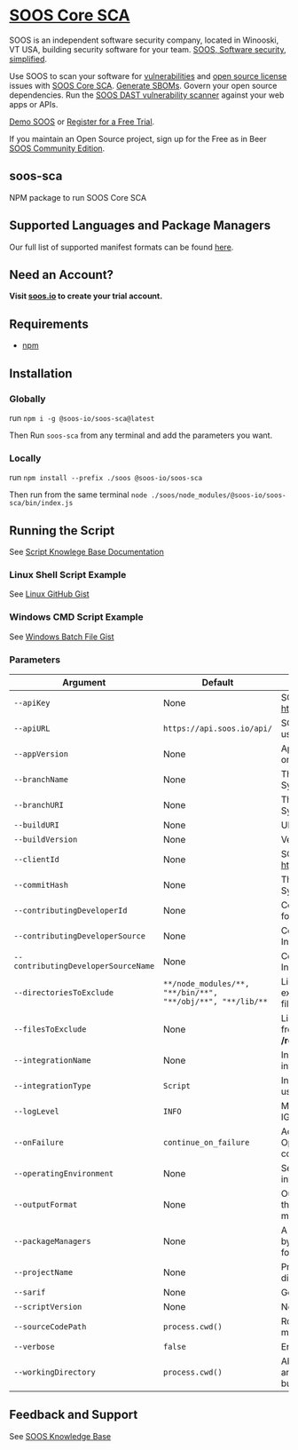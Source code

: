 # [SOOS Core SCA](https://soos.io/sca-product)

SOOS is an independent software security company, located in Winooski, VT USA, building security software for your team. [SOOS, Software security, simplified](https://soos.io).

Use SOOS to scan your software for [vulnerabilities](https://app.soos.io/research/vulnerabilities) and [open source license](https://app.soos.io/research/licenses) issues with [SOOS Core SCA](https://soos.io/sca-product). [Generate SBOMs](https://kb.soos.io/help/soos-reports-for-export). Govern your open source dependencies. Run the [SOOS DAST vulnerability scanner](https://soos.io/dast-product) against your web apps or APIs.

[Demo SOOS](https://app.soos.io/demo) or [Register for a Free Trial](https://app.soos.io/register).

If you maintain an Open Source project, sign up for the Free as in Beer [SOOS Community Edition](https://soos.io/products/community-edition).

## soos-sca
NPM package to run SOOS Core SCA

## Supported Languages and Package Managers
Our full list of supported manifest formats can be found [here](https://kb.soos.io/help/soos-languages-supported).

## Need an Account?
**Visit [soos.io](https://app.soos.io/register) to create your trial account.**

## Requirements
  - [npm](https://docs.npmjs.com/downloading-and-installing-node-js-and-npm)
  
## Installation

### Globally
run `npm i -g @soos-io/soos-sca@latest`

Then Run `soos-sca` from any terminal and add the parameters you want.

### Locally
run `npm install --prefix ./soos @soos-io/soos-sca`

Then run from the same terminal `node ./soos/node_modules/@soos-io/soos-sca/bin/index.js`

## Running the Script
See [Script Knowlege Base Documentation](https://github.com/soos-io/kb-docs/blob/main/SCA/Script.md)

### Linux Shell Script Example
See [Linux GitHub Gist](https://gist.githubusercontent.com/soostech/bf4fe3c320f7457a81f2e48ebe057aa5/raw/7fcba97f88c524b2d1e3eddf2c29de52af13a0c4/soos_sca.sh)

### Windows CMD Script Example
See [Windows Batch File Gist](https://gist.githubusercontent.com/soostech/37134fb636da3246d275b2ee220669c1/raw/0ab31b1c50869d8e8061deee4fa04e8ff7169f77/soos_sca.bat)

### Parameters

| Argument | Default | Description |
| --- | --- | --- |
| `--apiKey` | None | SOOS API Key - get yours from https://app.soos.io/integrate/sca
| `--apiURL` | `https://api.soos.io/api/` | SOOS API URL - Intended for internal use only, do not modify. |
| `--appVersion` | None | App Version - Intended for internal use only. |
| `--branchName` | None | The name of the branch from the SCM System. |
| `--branchURI` | None | The URI to the branch from the SCM System. |
| `--buildURI` | None | URI to CI build info. |
| `--buildVersion` | None | Version of application build artifacts. |
| `--clientId` | None | SOOS Client ID - get yours from https://app.soos.io/integrate/containers |
| `--commitHash` | None | The commit hash value from the SCM System. |
| `--contributingDeveloperId` | None | Contributing Developer ID - Intended for internal use only |
| `--contributingDeveloperSource` | None | Contributing Developer Source - Intended for internal use only. |
| `--contributingDeveloperSourceName` | None | Contributing Developer Source Name - Intended for internal use only. |
| `--directoriesToExclude` | `**/node_modules/**, "**/bin/**", "**/obj/**", "**/lib/**` | Listing of directories or patterns to exclude from the search for manifest files. eg: **bin/start/**, **/start/** |
| `--filesToExclude` | None | Listing of files or patterns to exclude from the search for manifest files. eg: **/req**.txt/, **/requirements.txt |
| `--integrationName` | None | Integration Name - Intended for internal use only. |
| `--integrationType` | `Script` | Integration Type - Intended for internal use only. |
| `--logLevel` | `INFO` | Minimum level to show logs: PASS, IGNORE, INFO, WARN or FAIL. |
| `--onFailure` | `continue_on_failure` | Action to perform when the scan fails. Options: fail_the_build, continue_on_failure. |
| `--operatingEnvironment` | None | Set Operating environment for information purposes only. |
| `--outputFormat` | None | Output format for vulnerabilities: only the value SARIF is available at the moment. |
| `--packageManagers` | None | A list of package managers, delimited by comma, to include when searching for manifest files. |
| `--projectName` | None | Project Name - this is what will be displayed in the SOOS app. |
| `--sarif` | None | Generates SARIF report. |
| `--scriptVersion` | None | None provided. |
| `--sourceCodePath` | `process.cwd()` | Root path to begin recursive search for manifests. |
| `--verbose` | `false` | Enable verbose logging. |
| `--workingDirectory` | `process.cwd()` | Absolute path where SOOS may write and read persistent files for the given build. eg Correct: /tmp/workspace/ | Incorrect: ./bin/start/ |

## Feedback and Support
See [SOOS Knowledge Base](https://kb.soos.io/help)